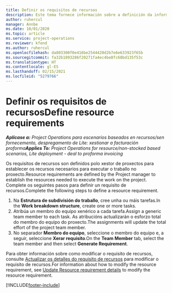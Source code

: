 ```yaml
---
title: Definir os requisitos de recursos
description: Este tema fornece información sobre a definición da información dos requisitos de recursos.
author: ruhercul
manager: Annbe
ms.date: 10/01/2020
ms.topic: article
ms.service: project-operations
ms.reviewer: kfend
ms.author: ruhercul
ms.openlocfilehash: da803300f0e416be2544420d2b7e6e633923f65b
ms.sourcegitcommit: fa32b1893286f20271fa4ec4be8fc68bd135f53c
ms.translationtype: HT
ms.contentlocale: gl-ES
ms.lasthandoff: 02/15/2021
ms.locfileid: "5279766"
---
```

# <a name="define-resource-requirements"></a><span data-ttu-id="c7a98-103">Definir os requisitos de recursos</span><span class="sxs-lookup"><span data-stu-id="c7a98-103">Define resource requirements</span></span>

<span data-ttu-id="c7a98-104">_**Aplícase a:** Project Operations para escenarios baseados en recursos/sen fornecemento, despregamento de Lite: xestionar a facturación proforma_</span><span class="sxs-lookup"><span data-stu-id="c7a98-104">_**Applies To:** Project Operations for resource/non-stocked based scenarios, Lite deployment - deal to proforma invoicing_</span></span>

<span data-ttu-id="c7a98-105">Os requisitos de recursos son definidos polo xestor de proxectos para establecer os recursos necesarios para executar o traballo no proxecto.</span><span class="sxs-lookup"><span data-stu-id="c7a98-105">Resource requirements are defined by the Project manager to establish the resources needed to execute the work on the project.</span></span> <span data-ttu-id="c7a98-106">Complete os seguintes pasos para definir un requisito de recursos.</span><span class="sxs-lookup"><span data-stu-id="c7a98-106">Complete the following steps to define a resource requirement.</span></span>

1.  <span data-ttu-id="c7a98-107">Na **Estrutura de subdivisión do traballo**, cree unha ou máis tarefas.</span><span class="sxs-lookup"><span data-stu-id="c7a98-107">In the **Work breakdown structure**, create one or more tasks.</span></span>
2.  <span data-ttu-id="c7a98-108">Atribúa un membro do equipo xenérico a cada tarefa.</span><span class="sxs-lookup"><span data-stu-id="c7a98-108">Assign a generic team member to each task.</span></span> <span data-ttu-id="c7a98-109">As atribucións actualizarán o esforzo total do membro do equipo do proxecto.</span><span class="sxs-lookup"><span data-stu-id="c7a98-109">The assignments will update the total effort of the project team member.</span></span>
3.  <span data-ttu-id="c7a98-110">No separador **Membro do equipo**, seleccione o membro do equipo e, a seguir, seleccione **Xerar requisito**.</span><span class="sxs-lookup"><span data-stu-id="c7a98-110">On the **Team Member** tab, select the team member and then select **Generate Requirement**.</span></span>

<span data-ttu-id="c7a98-111">Para obter información sobre como modificar o requisito de recursos, consulte [Actualizar os detalles do requisito de recursos](define-resource-requirements.md) para modificar o requisito de recursos.</span><span class="sxs-lookup"><span data-stu-id="c7a98-111">For information about how to modify the resource requirement, see [Update Resource requirement details](define-resource-requirements.md) to modify the resource requirement.</span></span>

[!INCLUDE[footer-include](../includes/footer-banner.md)]